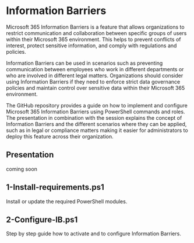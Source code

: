 # Information Barriers

Microsoft 365 Information Barriers is a feature that allows organizations to restrict communication and collaboration between specific groups of users within their Microsoft 365 environment. This helps to prevent conflicts of interest, protect sensitive information, and comply with regulations and policies.  

Information Barriers can be used in scenarios such as preventing communication between employees who work in different departments or who are involved in different legal matters. Organizations should consider using Information Barriers if they need to enforce strict data governance policies and maintain control over sensitive data within their Microsoft 365 environment.

The GitHub repository provides a guide on how to implement and configure Microsoft 365 Information Barriers using PowerShell commands and roles. The presentation in combination with the session explains the concept of Information Barriers and the different scenarios where they can be applied, such as in legal or compliance matters making it easier for administrators to deploy this feature across their organization.

## Presentation

coming soon

## 1-Install-requirements.ps1

Install or update the required PowerShell modules.

## 2-Configure-IB.ps1

Step by step guide how to activate and to configure Information Barriers.

